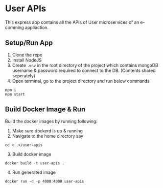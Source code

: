 # User APIs

This express app contains all the APIs of User microservices of an e-comming appliaction.

## Setup/Run App

1. Clone the repo
2. Install NodeJS
3. Create `.env` in the root directory of the project which contains mongoDB username & password required to connect to the DB. (Contents shared seperately)
4. Open terminal, go to the project directory and run below commands
   
```shell
npm i
npm start
```
        

## Build Docker Image & Run

Build the docker images  by running following:

1. Make sure dockerd is up & running
2. Navigate to the home directory say 
```shell
cd <..>/user-apis
```

3. Build docker image
```shell
docker build -t user-apis .
```
4. Run generated image
```shell
docker run -d -p 4000:4000 user-apis
```
